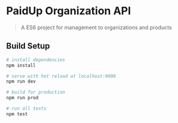 # PaidUp Organization API

>  A ES6 project for management to organizations and products

## Build Setup

``` bash
# install dependencies
npm install

# serve with hot reload at localhost:9008
npm run dev

# build for production
npm run prod

# run all tests
npm test
```